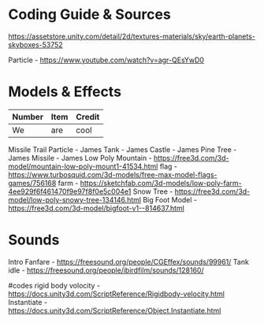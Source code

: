 # Coding Guide & Sources
https://assetstore.unity.com/detail/2d/textures-materials/sky/earth-planets-skyboxes-53752

Particle - https://www.youtube.com/watch?v=agr-QEsYwD0

# Models & Effects
| Number | Item | Credit |
| ------ | ---- | ------ |
| We     | are  | cool   |

Missile Trail Particle - James
Tank - James
Castle - James
Pine Tree - James
Missile - James
Low Poly Mountain - https://free3d.com/3d-model/mountain-low-poly-mount1-41534.html
flag - https://www.turbosquid.com/3d-models/free-max-model-flags-games/756168
farm - https://sketchfab.com/3d-models/low-poly-farm-4ee929f6f461470f9e97f8f0e5c004e1
Snow Tree - https://free3d.com/3d-model/low-poly-snowy-tree-134146.html
Big Foot Model - https://free3d.com/3d-model/bigfoot-v1--814637.html

# Sounds
Intro Fanfare - https://freesound.org/people/CGEffex/sounds/99961/
Tank idle - https://freesound.org/people/ibirdfilm/sounds/128160/


#codes
rigid body volocity - https://docs.unity3d.com/ScriptReference/Rigidbody-velocity.html
Instantiate - https://docs.unity3d.com/ScriptReference/Object.Instantiate.html
